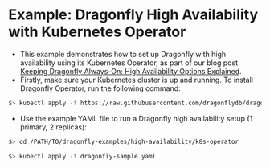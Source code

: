 # Example: Dragonfly High Availability with Kubernetes Operator

- This example demonstrates how to set up Dragonfly with high availability using its Kubernetes Operator, as part of our blog post [Keeping Dragonfly Always-On: High Availability Options Explained](https://www.dragonflydb.io/blog/dragonfly-high-availability-options-explained).
- Firstly, make sure your Kubernetes cluster is up and running. To install Dragonfly Operator, run the following command:

```bash
$> kubectl apply -f https://raw.githubusercontent.com/dragonflydb/dragonfly-operator/main/manifests/dragonfly-operator.yaml
```

- Use the example YAML file to run a Dragonfly high availability setup (1 primary, 2 replicas):

```bash
$> cd /PATH/TO/dragonfly-examples/high-availability/k8s-operator

$> kubectl apply -f dragonfly-sample.yaml
```
